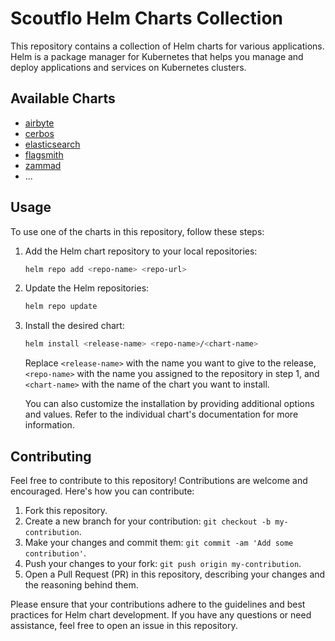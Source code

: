 # Scoutflo Helm Charts Collection

This repository contains a collection of Helm charts for various applications. Helm is a package manager for Kubernetes that helps you manage and deploy applications and services on Kubernetes clusters.

## Available Charts

- [airbyte](link-to-chart-1)
- [cerbos](link-to-chart-2)
- [elasticsearch](link-to-chart-3)
- [flagsmith](link-to-chart-4)
- [zammad](link-to-chart-5)
- ...

## Usage

To use one of the charts in this repository, follow these steps:

1. Add the Helm chart repository to your local repositories:

   ```bash
   helm repo add <repo-name> <repo-url>
   ```

2. Update the Helm repositories:

   ```bash
   helm repo update
   ```

3. Install the desired chart:

   ```bash
   helm install <release-name> <repo-name>/<chart-name>
   ```

   Replace `<release-name>` with the name you want to give to the release, `<repo-name>` with the name you assigned to the repository in step 1, and `<chart-name>` with the name of the chart you want to install.

   You can also customize the installation by providing additional options and values. Refer to the individual chart's documentation for more information.

## Contributing

Feel free to contribute to this repository! Contributions are welcome and encouraged. Here's how you can contribute:

1. Fork this repository.
2. Create a new branch for your contribution: `git checkout -b my-contribution`.
3. Make your changes and commit them: `git commit -am 'Add some contribution'`.
4. Push your changes to your fork: `git push origin my-contribution`.
5. Open a Pull Request (PR) in this repository, describing your changes and the reasoning behind them.

Please ensure that your contributions adhere to the guidelines and best practices for Helm chart development. If you have any questions or need assistance, feel free to open an issue in this repository.
